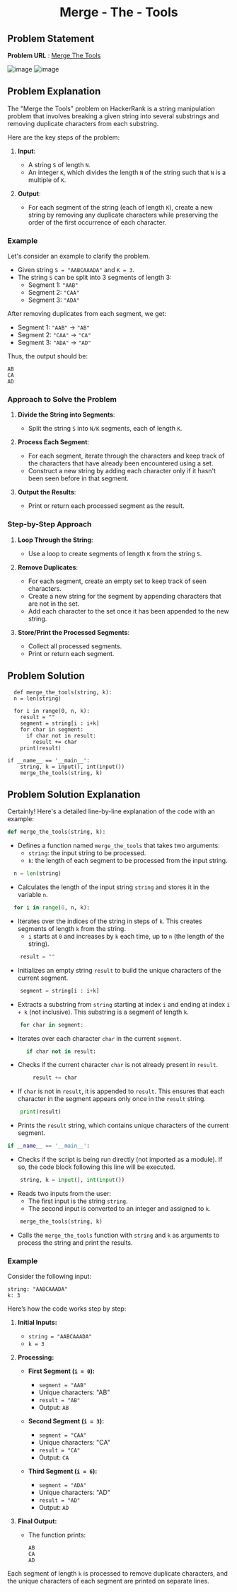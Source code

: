<h1 align='center'>Merge - The - Tools</h1>

## Problem Statement

**Problem URL** : [Merge The Tools](https://www.hackerrank.com/challenges/merge-the-tools/problem?isFullScreen=true)

![image](https://github.com/user-attachments/assets/00fab7ea-253d-432c-b731-75fd0e154325)
![image](https://github.com/user-attachments/assets/a126614a-544e-409c-b1e2-47e73a534cb8)


## Problem Explanation

The "Merge the Tools" problem on HackerRank is a string manipulation problem that involves breaking a given string into several substrings and removing duplicate characters from each substring.

Here are the key steps of the problem:

1.  **Input**:
    
    -   A string `S` of length `N`.
    -   An integer `K`, which divides the length `N` of the string such that `N` is a multiple of `K`.
2.  **Output**:
    
    -   For each segment of the string (each of length `K`), create a new string by removing any duplicate characters while preserving the order of the first occurrence of each character.

### Example

Let's consider an example to clarify the problem.

-   Given string `S = "AABCAAADA"` and `K = 3`.
-   The string `S` can be split into 3 segments of length 3:
    -   Segment 1: `"AAB"`
    -   Segment 2: `"CAA"`
    -   Segment 3: `"ADA"`

After removing duplicates from each segment, we get:

-   Segment 1: `"AAB"` → `"AB"`
-   Segment 2: `"CAA"` → `"CA"`
-   Segment 3: `"ADA"` → `"AD"`

Thus, the output should be:

```
AB
CA
AD
``` 

### Approach to Solve the Problem

1.  **Divide the String into Segments**:
    
    -   Split the string `S` into `N/K` segments, each of length `K`.
2.  **Process Each Segment**:
    
    -   For each segment, iterate through the characters and keep track of the characters that have already been encountered using a set.
    -   Construct a new string by adding each character only if it hasn't been seen before in that segment.
3.  **Output the Results**:
    
    -   Print or return each processed segment as the result.

### Step-by-Step Approach

1.  **Loop Through the String**:
    
    -   Use a loop to create segments of length `K` from the string `S`.
2.  **Remove Duplicates**:
    
    -   For each segment, create an empty set to keep track of seen characters.
    -   Create a new string for the segment by appending characters that are not in the set.
    -   Add each character to the set once it has been appended to the new string.
3.  **Store/Print the Processed Segments**:
    
    -   Collect all processed segments.
    -   Print or return each segment.
      
## Problem Solution 

```
  def merge_the_tools(string, k):
  n = len(string)
  
  for i in range(0, n, k):
    result = ""
    segment = string[i : i+k]
    for char in segment:
      if char not in result:
        result += char
    print(result)

if __name__ == '__main__':
    string, k = input(), int(input())
    merge_the_tools(string, k)
```
## Problem Solution Explanation
Certainly! Here's a detailed line-by-line explanation of the code with an example:

```python
def merge_the_tools(string, k):
```
- Defines a function named `merge_the_tools` that takes two arguments:
  - `string`: the input string to be processed.
  - `k`: the length of each segment to be processed from the input string.

```python
  n = len(string)
```
- Calculates the length of the input string `string` and stores it in the variable `n`.

```python
  for i in range(0, n, k):
```
- Iterates over the indices of the string in steps of `k`. This creates segments of length `k` from the string.
  - `i` starts at `0` and increases by `k` each time, up to `n` (the length of the string).

```python
    result = ""
```
- Initializes an empty string `result` to build the unique characters of the current segment.

```python
    segment = string[i : i+k]
```
- Extracts a substring from `string` starting at index `i` and ending at index `i + k` (not inclusive). This substring is a segment of length `k`.

```python
    for char in segment:
```
- Iterates over each character `char` in the current `segment`.

```python
      if char not in result:
```
- Checks if the current character `char` is not already present in `result`.

```python
        result += char
```
- If `char` is not in `result`, it is appended to `result`. This ensures that each character in the segment appears only once in the `result` string.

```python
    print(result)
```
- Prints the `result` string, which contains unique characters of the current segment.

```python
if __name__ == '__main__':
```
- Checks if the script is being run directly (not imported as a module). If so, the code block following this line will be executed.

```python
    string, k = input(), int(input())
```
- Reads two inputs from the user:
  - The first input is the string `string`.
  - The second input is converted to an integer and assigned to `k`.

```python
    merge_the_tools(string, k)
```
- Calls the `merge_the_tools` function with `string` and `k` as arguments to process the string and print the results.

### Example

Consider the following input:

```
string: "AABCAAADA"
k: 3
```

Here’s how the code works step by step:

1. **Initial Inputs:**
   - `string = "AABCAAADA"`
   - `k = 3`

2. **Processing:**
   - **First Segment (`i = 0`):**
     - `segment = "AAB"`
     - Unique characters: "AB"
     - `result = "AB"`
     - Output: `AB`

   - **Second Segment (`i = 3`):**
     - `segment = "CAA"`
     - Unique characters: "CA"
     - `result = "CA"`
     - Output: `CA`

   - **Third Segment (`i = 6`):**
     - `segment = "ADA"`
     - Unique characters: "AD"
     - `result = "AD"`
     - Output: `AD`

3. **Final Output:**
   - The function prints:
     ```
     AB
     CA
     AD
     ```

Each segment of length `k` is processed to remove duplicate characters, and the unique characters of each segment are printed on separate lines.
